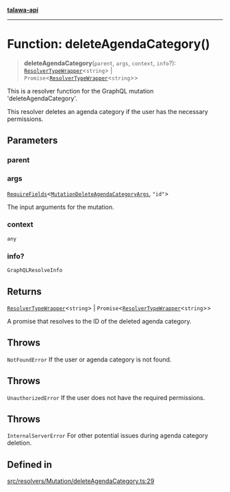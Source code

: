 [**talawa-api**](../../../../README.md)

***

# Function: deleteAgendaCategory()

> **deleteAgendaCategory**(`parent`, `args`, `context`, `info`?): [`ResolverTypeWrapper`](../../../../types/generatedGraphQLTypes/type-aliases/ResolverTypeWrapper.md)\<`string`\> \| `Promise`\<[`ResolverTypeWrapper`](../../../../types/generatedGraphQLTypes/type-aliases/ResolverTypeWrapper.md)\<`string`\>\>

This is a resolver function for the GraphQL mutation 'deleteAgendaCategory'.

This resolver deletes an agenda category if the user has the necessary permissions.

## Parameters

### parent

### args

[`RequireFields`](../../../../types/generatedGraphQLTypes/type-aliases/RequireFields.md)\<[`MutationDeleteAgendaCategoryArgs`](../../../../types/generatedGraphQLTypes/type-aliases/MutationDeleteAgendaCategoryArgs.md), `"id"`\>

The input arguments for the mutation.

### context

`any`

### info?

`GraphQLResolveInfo`

## Returns

[`ResolverTypeWrapper`](../../../../types/generatedGraphQLTypes/type-aliases/ResolverTypeWrapper.md)\<`string`\> \| `Promise`\<[`ResolverTypeWrapper`](../../../../types/generatedGraphQLTypes/type-aliases/ResolverTypeWrapper.md)\<`string`\>\>

A promise that resolves to the ID of the deleted agenda category.

## Throws

`NotFoundError` If the user or agenda category is not found.

## Throws

`UnauthorizedError` If the user does not have the required permissions.

## Throws

`InternalServerError` For other potential issues during agenda category deletion.

## Defined in

[src/resolvers/Mutation/deleteAgendaCategory.ts:29](https://github.com/Suyash878/talawa-api/blob/095e6964ce2a06c1c30d1acf81b6162203f1db91/src/resolvers/Mutation/deleteAgendaCategory.ts#L29)
